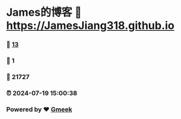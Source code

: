 # James的博客 :link: https://JamesJiang318.github.io 
### :page_facing_up: [13](https://JamesJiang318.github.io/tag.html) 
### :speech_balloon: 1 
### :hibiscus: 21727 
### :alarm_clock: 2024-07-19 15:00:38 
### Powered by :heart: [Gmeek](https://github.com/Meekdai/Gmeek)
